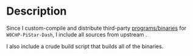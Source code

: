 # Description

Since I custom-compile and distribute third-party
[programs/binaries](https://repo.w0chp.net/Chipster/W0CHP-PiStar-bin) for
`W0CHP-PiStar-Dash`, I include all sources from upstream .

I also include a crude build script that builds all of the binaries.
